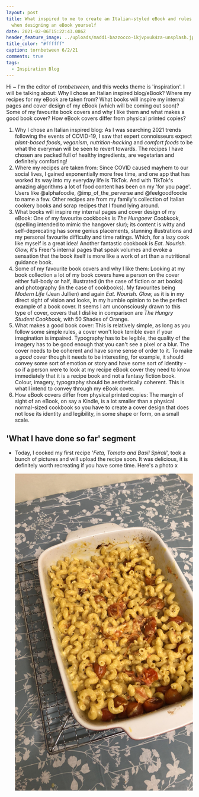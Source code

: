 ```yaml
---
layout: post
title: What inspired to me to create an Italian-styled eBook and rules to follow
  when designing an eBook yourself
date: 2021-02-06T15:22:43.086Z
header_feature_image: ../uploads/maddi-bazzocco-ikjvpxuk4za-unsplash.jpg
title_color: "#ffffff"
caption: tornbetween 6/2/21
comments: true
tags:
  - Inspiration Blog
---
```

Hi ~ I'm the editor of *tornbetween,* and this weeks theme is 'inspiration'. I will be talking about: Why I chose an Italian inspired blog/eBook? Where my recipes for my eBook are taken from? What books will inspire my internal pages and cover design of my eBook (which will be coming out soon)? Some of my favourite book covers and why I like them and what makes a good book cover? How eBook covers differ from physical printed copies?

1. Why I chose an Italian inspired blog: As I was searching 2021 trends following the events of COVID-19, I saw that expert connoisseurs expect *plant-based foods*, *veganism*, *nutrition-hacking* and *comfort foods* to be what the everyman will be seen to revert towards. The recipes I have chosen are packed full of healthy ingredients, are vegetarian and definitely comforting!  
2. Where my recipes are taken from: Since COVID caused mayhem to our social lives, I gained exponentially more free time, and one app that has worked its way into my everyday life is TikTok. And with TikTok's amazing algorithms a lot of food content has been on my 'for you page'. Users like @alphafoodie, @imp_of_the_perverse and @feelgoodfoodie to name a few. Other recipes are from my family's collection of Italian cookery books and scrap recipes that I found lying around.
3. What books will inspire my internal pages and cover design of my eBook: One of my favourite cookbooks is *The Hungoevr Coobkook*, (spelling intended to mimic the hangover slur); its content is witty and self-deprecating has some genius placements, stunning illustrations and my personal favourite difficulty and time ratings. Which, for a lazy cook like myself is a great idea! Another fantastic cookbook is *Eat. Nourish. Glow,* it's Freer's internal pages that speak volumes and evoke a sensation that the book itself is more like a work of art than a nutritional guidance book. 
4. Some of my favourite book covers and why I like them: Looking at my book collection a lot of my book covers have a person on the cover either full-body or half, illustrated (in the case of fiction or art books) and photography (in the case of cookbooks). My favourites being *Modern Life* (Jean Jullien) and again *Eat. Nourish. Glow,* as it is in my direct sight of vision and looks, in my humble opinion to be the perfect example of a book cover. It seems I am unconsciously drawn to this type of cover, covers that I dislike in comparison are *The Hungry Student Cookbook,* with 50 Shades of Orange.
5. What makes a good book cover: This is relatively simple, as long as you follow some simple rules, a cover won't look terrible even if your imagination is impaired. Typography has to be legible, the quality of the imagery has to be good enough that you can't see a pixel or a blur. The cover needs to be coherent and have some sense of order to it. To make a *good* cover though it needs to be interesting, for example, it should convey some sort of emotion or story and have some sort of identity - so if a person were to look at my recipe eBook cover they need to know immediately that it is a recipe book and not a fantasy fiction book. Colour, imagery, typography should be aesthetically coherent. This is what I intend to convey through my eBook cover.
6. How eBook covers differ from physical printed copies: The margin of sight of an eBook, on say a Kindle, is a lot smaller than a physical normal-sized cookbook so you have to create a cover design that does not lose its identity and legibility, in some shape or form, on a small scale. 

## 'What I have done so far' segment

* Today, I cooked my first recipe '*Feta, Tomato and Basil Spirali*', took a bunch of pictures and will upload the recipe soon. It was delicious, it is definitely worth recreating if you have some time. Here's a photo x

  ![A finished photograph of the feta and tomato spirali that the editor has made in a baking dish](../uploads/img_3825.jpg "Feta and Tomato Spirali")